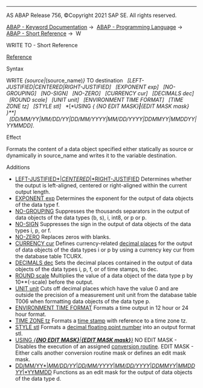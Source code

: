   

* * *

AS ABAP Release 756, ©Copyright 2021 SAP SE. All rights reserved.

[ABAP - Keyword Documentation](https://help.sap.com/doc/abapdocu_756_index_htm/7.56/en-US/abenabap.htm) →  [ABAP - Programming Language](https://help.sap.com/doc/abapdocu_756_index_htm/7.56/en-US/abenabap_reference.htm) →  [ABAP - Short Reference](https://help.sap.com/doc/abapdocu_756_index_htm/7.56/en-US/abenabap_shortref.htm) →  W

WRITE TO - Short Reference

[Reference](https://help.sap.com/doc/abapdocu_756_index_htm/7.56/en-US/abapwrite_to.htm)

Syntax

WRITE *{*source*|*(source\_name)*}* TO destination
  *\[*LEFT-JUSTIFIED*|*CENTERED*|*RIGHT-JUSTIFIED*\]*
  *\[*EXPONENT exp*\]*
  *\[*NO-GROUPING*\]*
  *\[*NO-SIGN*\]*
  *\[*NO-ZERO*\]*
  *\[*CURRENCY cur*\]*
  *\[*DECIMALS dec*\]*
  *\[*ROUND scale*\]*
  *\[*UNIT unit*\]*
  *\[*ENVIRONMENT TIME FORMAT*\]*
  *\[*TIME ZONE tz*\]*
  *\[*STYLE stl*\]*
  *\[*USING *{* *{*NO EDIT MASK*}**|**{*EDIT MASK mask*}* *}**\]*
  *\[*DD/MM/YY*|*MM/DD/YY*|*DD/MM/YYYY*|*MM/DD/YYYY*|*DDMMYY*|*MMDDYY*|*YYMMDD*\]*.

Effect

Formats the content of a data object specified either statically as source or dynamically in source\_name and writes it to the variable destination.

Additions

-   [LEFT-JUSTIFIED*|*CENTERED*|*RIGHT-JUSTIFIED](https://help.sap.com/doc/abapdocu_756_index_htm/7.56/en-US/abapwrite_to_options.htm)
    Determines whether the output is left-aligned, centered or right-aligned within the current output length.
-   [EXPONENT exp](https://help.sap.com/doc/abapdocu_756_index_htm/7.56/en-US/abapwrite_to_options.htm)
    Determines the exponent for the output of data objects of the data type f.
-   [NO-GROUPING](https://help.sap.com/doc/abapdocu_756_index_htm/7.56/en-US/abapwrite_to_options.htm)
    Suppresses the thousands separators in the output of data objects of the data types (b, s), i, int8, or p or p.
-   [NO-SIGN](https://help.sap.com/doc/abapdocu_756_index_htm/7.56/en-US/abapwrite_to_options.htm)
    Suppresses the sign in the output of data objects of the data types i, p, or f.
-   [NO-ZERO](https://help.sap.com/doc/abapdocu_756_index_htm/7.56/en-US/abapwrite_to_options.htm)
    Replaces zeros with blanks.
-   [CURRENCY cur](https://help.sap.com/doc/abapdocu_756_index_htm/7.56/en-US/abapwrite_to_options.htm)
    Defines currency-related [decimal places](https://help.sap.com/doc/abapdocu_756_index_htm/7.56/en-US/abendecimal_place_glosry.htm "Glossary Entry") for the output of data objects of the data types i or p by using a currency key cur from the database table TCURX.
-   [DECIMALS dec](https://help.sap.com/doc/abapdocu_756_index_htm/7.56/en-US/abapwrite_to_options.htm)
    Sets the decimal places contained in the output of data objects of the data types i, p, f, or of time stamps, to dec.
-   [ROUND scale](https://help.sap.com/doc/abapdocu_756_index_htm/7.56/en-US/abapwrite_to_options.htm)
    Multiplies the value of a data object of the data type p by 10\*\*(-scale) before the output.
-   [UNIT unit](https://help.sap.com/doc/abapdocu_756_index_htm/7.56/en-US/abapwrite_to_options.htm)
    Cuts off decimal places which have the value 0 and are outside the precision of a measurement unit unit from the database table T006 when formatting data objects of the data type p.
-   [ENVIRONMENT TIME FORMAT](https://help.sap.com/doc/abapdocu_756_index_htm/7.56/en-US/abapwrite_to_options.htm)
    Formats a time output in 12 hour or 24 hour format.
-   [TIME ZONE tz](https://help.sap.com/doc/abapdocu_756_index_htm/7.56/en-US/abapwrite_to_options.htm)
    Formats a [time stamp](https://help.sap.com/doc/abapdocu_756_index_htm/7.56/en-US/abentime_stamp_glosry.htm "Glossary Entry") with reference to a time zone tz.
-   [STYLE stl](https://help.sap.com/doc/abapdocu_756_index_htm/7.56/en-US/abapwrite_to_options.htm)
    Formats a [decimal floating point number](https://help.sap.com/doc/abapdocu_756_index_htm/7.56/en-US/abendecfloat_glosry.htm "Glossary Entry") into an output format stl.
-   [USING *{**{*NO EDIT MASK*}**|**{*EDIT MASK mask*}**}*](https://help.sap.com/doc/abapdocu_756_index_htm/7.56/en-US/abapwrite_to_options.htm)
    NO EDIT MASK - Disables the execution of an assigned [conversion routine](https://help.sap.com/doc/abapdocu_756_index_htm/7.56/en-US/abenconversion_routine_glosry.htm "Glossary Entry").
    EDIT MASK - Either calls another conversion routine mask or defines an edit mask mask.
-   [DD/MM/YY*|*MM/DD/YY*|*DD/MM/YYYY*|*MM/DD/YYYY*|*DDMMYY*|*MMDDYY*|*YYMMDD](https://help.sap.com/doc/abapdocu_756_index_htm/7.56/en-US/abapwrite_to_options.htm)
    Functions as an edit mask for the output of data objects of the data type d.